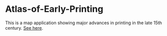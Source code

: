 # Atlas-of-Early-Printing
This is a map application showing major advances in printing in the late 15th century. [See here]().
